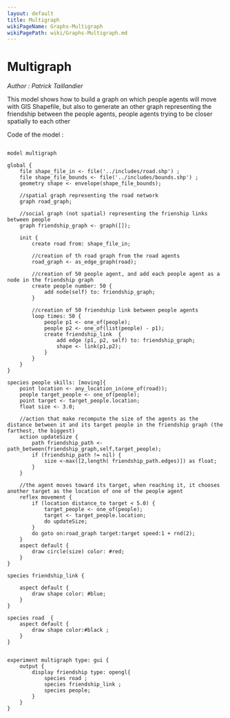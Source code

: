 ```yaml
---
layout: default
title: Multigraph
wikiPageName: Graphs-Multigraph
wikiPagePath: wiki/Graphs-Multigraph.md
---
```


[//]: # (keyword|operator_path_between)
[//]: # (keyword|operator_node)
[//]: # (keyword|operator_edge)
[//]: # (keyword|operator_link)
[//]: # (keyword|type_path)
[//]: # (keyword|concept_graph)
[//]: # (keyword|concept_load_file)
[//]: # (keyword|concept_skill)
# Multigraph


_Author : Patrick Taillandier_

This model shows how to build a graph on which people agents will move with GIS Shapefile, but also to generate an other graph representing the friendship between the people agents, people agents trying to be closer spatially to each other


Code of the model : 

```

model multigraph

global {
	file shape_file_in <- file('../includes/road.shp') ;
	file shape_file_bounds <- file('../includes/bounds.shp') ;
	geometry shape <- envelope(shape_file_bounds);
	
	//spatial graph representing the road network
	graph road_graph; 
	
	//social graph (not spatial) representing the frienship links between people
	graph friendship_graph <- graph([]);
	
	init {
		create road from: shape_file_in;
		
		//creation of th road graph from the road agents
		road_graph <- as_edge_graph(road);
		
		//creation of 50 people agent, and add each people agent as a node in the friendship graph
		create people number: 50 {
			add node(self) to: friendship_graph;
		}
		
		//creation of 50 friendship link between people agents
		loop times: 50 {
			people p1 <- one_of(people);
			people p2 <- one_of(list(people) - p1);
			create friendship_link  {
				add edge (p1, p2, self) to: friendship_graph;
				shape <- link(p1,p2);
			}
		}
	}
}

species people skills: [moving]{
	point location <- any_location_in(one_of(road));
	people target_people <- one_of(people);
	point target <- target_people.location;
	float size <- 3.0;
	
	//action that make recompute the size of the agents as the distance between it and its target people in the friendship graph (the farthest, the biggest)
	action updateSize {
		path friendship_path <- path_between(friendship_graph,self,target_people);
		if (friendship_path != nil) {
			size <-max([2,length( friendship_path.edges)]) as float;
		}
	}
	
	//the agent moves toward its target, when reaching it, it chooses another target as the location of one of the people agent
	reflex movement {
		if (location distance_to target < 5.0) {
			target_people <- one_of(people);
			target <- target_people.location;
			do updateSize;
		}
		do goto on:road_graph target:target speed:1 + rnd(2);
	}
	aspect default {
		draw circle(size) color: #red;
	}	
}
	
species friendship_link {
	
	aspect default {
		draw shape color: #blue;
	}
}
	
species road  {
	aspect default {
		draw shape color:#black ;
	}
} 


experiment multigraph type: gui {
	output {
		display friendship type: opengl{
			species road ;
			species friendship_link ;
			species people;
		}
	}
}
```
